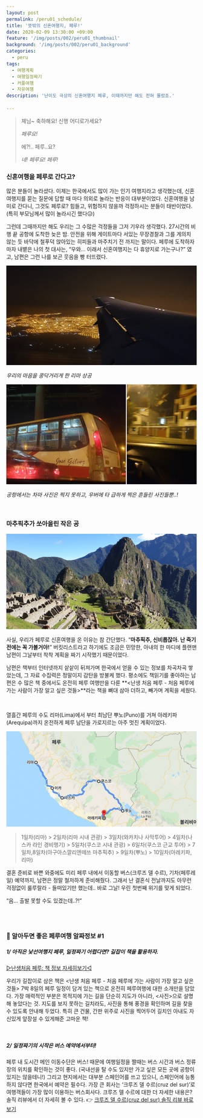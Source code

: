 ```yaml
---
layout: post
permalink: /peru01_schedule/
title: '뜻밖의 신혼여행지, 페루!'
date: 2020-02-09 13:30:00 +09:00
feature: '/img/posts/002/peru01_thumbnail'
background: '/img/posts/002/peru01_background'
categories:
  - peru
tags:
  - 여행계획
  - 여행일정짜기
  - 커플여행
  - 자유여행
description: '난이도 극상의 신혼여행지 페루, 이때까지만 해도 전혀 몰랐죠.'

---
```


> 졔님~ 축하해요! 신행 어디로가세요?
>
> *페루요!*
>
> 에?!.. 페루..요?
>
> *네! 페루요! 페루!*

### 신혼여행을 페루로 간다고?

많은 분들이 놀라셨다. 이제는 한국에서도 많이 가는 인기 여행지라고 생각했는데, 신혼여행지를 묻는 질문에 답할 때 마다 의외로 놀라는 반응이 대부분이었다. 신혼여행을 남미로 간다니, 그것도 페루로? 힘들고, 위험하지 않을까 걱정하시는 분들이 태반이었다. (특히 부모님께서 많이 놀라시긴 했다😥)

그런데 그때까지만 해도 우리는 그 수많은 걱정들을 그저 기우라 생각했다. 27시간의 비행 끝 공항에 도착한 늦은 밤. 안전을 위해 게이트마다 서있는 무장경찰과 그를 게의치 않는 듯 바닥에 철푸덕 앉아있는 히피들과 마주치기 전 까지는 말이다. 페루에 도착하자마자 내뱉은 나의 첫 대사는, “우와... 이래서 신혼여행지는 다 휴양지로 가는구나?” 였고, 남편은 그런 나를 보곤 웃음을 빵 터뜨렸다. 

![페루공항](/img/posts/002/01.jpg)

*우리의 마음을 콩닥거리게 한 리마 상공*

![페루공항](/img/posts/002/02.jpg)

*공항에서는 차마 사진은 찍지 못하고, 우버에 타 급하게 찍은 흔들린 사진들뿐..!*

<br>

### 마추픽추가 쏘아올린 작은 공

![마추픽추](/img/posts/002/03.jpg)

사실, 우리가 페루로 신혼여행을 온 이유는 참 간단했다. “**마추픽추, 신비롭잖아. 난 죽기 전에는 꼭 가볼거야!**” 버킷리스트라고 하기에도 조금은 민망한, 아내의 한 마디에 플랜맨 남편이 그날부터 착착 계획을 짜기 시작했기 때문이었다.

남편은 책부터 인터넷까지 샅샅이 뒤져가며 한국에서 얻을 수 있는 정보를 차곡차곡 쌓았는데, 그 자료 수집력은 정말이지 감탄을 방불케 했다. 평소에도 책읽기를 좋아하는 남편은 수 많은 책 중에서도 온전히 페루 여행만을 다룬 **<난생 처음 페루 - 처음 페루에 가는 사람이 가장 알고 싶은 것들>**라는 책을 뼈대 삼아 더하고, 빼가며 계획을 세웠다.

<br>

열흘간 페루의 수도 리마(Lima)에서 부터 최남단 뿌노(Puno)를 거쳐 아레키파(Arequipa)까지 온전하게 페루 남단을 가로지르는 아주 멋진 계획이었다.

![페루여행루트](/img/posts/002/04.jpg)

> 1일차(리마) > 2일차(리마 시내 관광) > 3일차(와카치나 사막투어) > 4일차(나스카 라인 경비행기) > 5일차(쿠스코 시내 관광) > 6일차(쿠스코 근교 투어) > 7일차,8일차(아구아스깔리엔떼쓰 마추픽추) > 9일차(뿌노) > 10일차(아레키파, 리마)

결혼 준비로 바쁜 와중에도 미리 페루 내에서 이동할 버스(크루즈 델 수르), 기차(페루레일) 예약까지, 남편은 정말 철저하게 준비해줬다. 그래서 난 결혼식 전날까지도 아무런 걱정없이 룰루랄라 - 들떠있기만 했는데.. 바로 그날! 우린 첫번째 위기를 맞게 되었다.

“음... 출발 못할 수도 있겠는데..?!”

<br><br>

### 📌 알아두면 좋은 페루여행 알짜정보 #1

##### 1/ 아직은 낯선여행지 페루, 일정짜기 어렵다면? 길잡이 책을 활용하자. 

[▷난생처음 페루: 책 정보 자세히보기◁](https://book.naver.com/bookdb/book_detail.nhn?bid=13809530)

우리가 길잡이로 삼은 책은 <난생 처음 페루 - 처음 페루에 가는 사람이 가장 알고 싶은 것들> 7박 8일의 페루 일정이 담겨 있는 책으로 온전히 페루여행에 대한 소개만을 담았다. 가장 매력적인 부분은 목적지에 가는 길을 단순히 지도가 아니라, <사진>으로 설명해 놓았다는 것. 지도를 보지 못하는 길치라도, 사진을 통해 풍경을 확인하며 길을 찾을 수 있도록 안내해 두었다. 특히 큰 건물, 간판 위주로 사진을 찍어두어 길치인 아내도 자신있게 앞장설 수 있게해준 고마운 책!

<br>

##### 2/ 일정짜기의 시작은 버스 예약에서부터!

페루 내 도시간 메인 이동수단은 버스! 때문에 여행일정을 짤때는 버스 시간과 버스 정류장의 위치를 확인하는 것이 좋다. (국내선을 탈 수도 있지만 가고 싶은 모든 곳에 공항이 있지는 않을테니!) 그리고 현지에서는 대부분 스페인어를 쓰고 있으니, 스페인어에 능통하지 않다면 한국에서 예약은 필수다. 가장 큰 회사는 ‘크루즈 델 수르(cruz del sur)’로 여행객들이 가장 많이 이용하는 버스회사다. 크루즈 델 수르에 대한 더 자세한 내용은? 솔직 리뷰에서 더 자세히 볼 수 있다. 👉 [크루즈 델 수르(cruz del sur) 솔직 리뷰 바로보기](https://nohze.com/peru04_bus/)<br><br>

